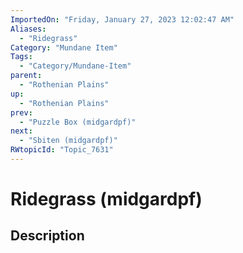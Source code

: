 ```yaml
---
ImportedOn: "Friday, January 27, 2023 12:02:47 AM"
Aliases:
  - "Ridegrass"
Category: "Mundane Item"
Tags:
  - "Category/Mundane-Item"
parent:
  - "Rothenian Plains"
up:
  - "Rothenian Plains"
prev:
  - "Puzzle Box (midgardpf)"
next:
  - "Sbiten (midgardpf)"
RWtopicId: "Topic_7631"
---
```

# Ridegrass (midgardpf)
## Description
